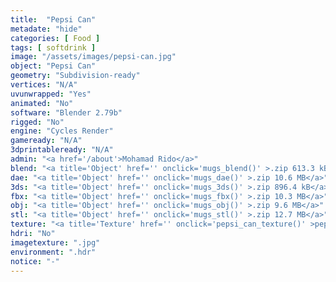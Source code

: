 ```yaml
---
title:  "Pepsi Can"
metadate: "hide"
categories: [ Food ]
tags: [ softdrink ]
image: "/assets/images/pepsi-can.jpg"
object: "Pepsi Can"
geometry: "Subdivision-ready"
vertices: "N/A"
uvunwrapped: "Yes"
animated: "No"
software: "Blender 2.79b"
rigged: "No"
engine: "Cycles Render"
gameready: "N/A"
3dprintableready: "N/A"
admin: "<a href='/about'>Mohamad Rido</a>"
blend: "<a title='Object' href='' onclick='mugs_blend()' >.zip 613.3 kB</a>"
dae: "<a title='Object' href='' onclick='mugs_dae()' >.zip 10.6 MB</a>"
3ds: "<a title='Object' href='' onclick='mugs_3ds()' >.zip 896.4 kB</a>"
fbx: "<a title='Object' href='' onclick='mugs_fbx()' >.zip 10.3 MB</a>"
obj: "<a title='Object' href='' onclick='mugs_obj()' >.zip 9.6 MB</a>"
stl: "<a title='Object' href='' onclick='mugs_stl()' >.zip 12.7 MB</a>"
texture: "<a title='Texture' href='' onclick='pepsi_can_texture()' >pepsican</a>"
hdri: "No"
imagetexture: ".jpg"
environment: ".hdr"
notice: "-"
---
```

